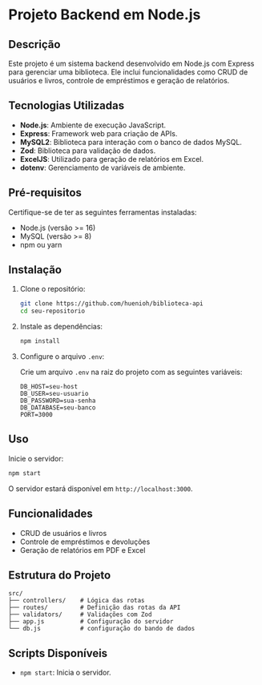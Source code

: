 
# Projeto Backend em Node.js

## Descrição

Este projeto é um sistema backend desenvolvido em Node.js com Express para gerenciar uma biblioteca. Ele inclui funcionalidades como CRUD de usuários e livros, controle de empréstimos e geração de relatórios.

## Tecnologias Utilizadas

- **Node.js**: Ambiente de execução JavaScript.
- **Express**: Framework web para criação de APIs.
- **MySQL2**: Biblioteca para interação com o banco de dados MySQL.
- **Zod**: Biblioteca para validação de dados.
- **ExcelJS**: Utilizado para geração de relatórios em Excel.
- **dotenv**: Gerenciamento de variáveis de ambiente.

## Pré-requisitos

Certifique-se de ter as seguintes ferramentas instaladas:

- Node.js (versão >= 16)
- MySQL (versão >= 8)
- npm ou yarn

## Instalação

1. Clone o repositório:

   ```bash
   git clone https://github.com/huenioh/biblioteca-api
   cd seu-repositorio
   ```

2. Instale as dependências:

   ```bash
   npm install
   ```

3. Configure o arquivo `.env`:

   Crie um arquivo `.env` na raiz do projeto com as seguintes variáveis:

   ```env
   DB_HOST=seu-host
   DB_USER=seu-usuario
   DB_PASSWORD=sua-senha
   DB_DATABASE=seu-banco
   PORT=3000
   ```

## Uso

Inicie o servidor:

```bash
npm start
```

O servidor estará disponível em `http://localhost:3000`.

## Funcionalidades

  - CRUD de usuários e livros
  - Controle de empréstimos e devoluções
  - Geração de relatórios em PDF e Excel

## Estrutura do Projeto

```plaintext
src/
├── controllers/    # Lógica das rotas
├── routes/         # Definição das rotas da API
├── validators/     # Validações com Zod
├── app.js          # Configuração do servidor
└── db.js           # configuração do bando de dados
```

## Scripts Disponíveis

- `npm start`: Inicia o servidor.